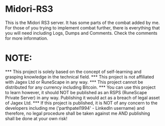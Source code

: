 # Midori-RS3
This is the Midori RS3 server. It has some parts of the combat added by me. For those of you trying to implement combat further, there is everything that you will need including Logs, Dumps and Comments. Check the comments for more information.

# NOTE:
*** This project is solely based on the concept of self-learning and grasping knowledge in the technical field.
*** This project is not affiliated with Jagex Ltd or RuneScape in any way.
*** This project cannot be distributed for any currency including Bitcoin.
*** You can use this project to learn however, it should NOT be published as an RSPS (RuneScape Private Server) in any way. Publishing it would act as a breach of legal asset of Jagex Ltd.
*** If this project is published, it is NOT of any concern to the developers including me ('parthpatel1994' - LinkedIn username) and therefore, no legal procedure shall be taken against me AND publishing shall be done at your own risk!
